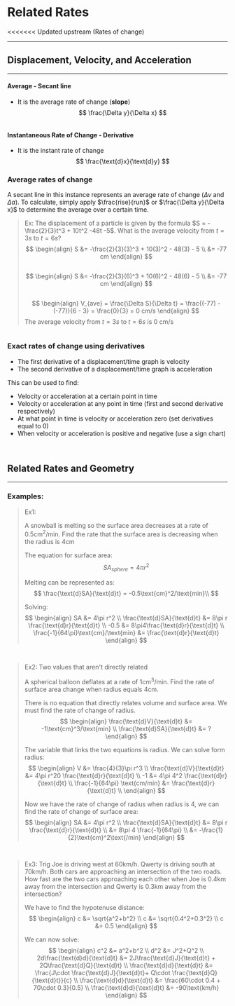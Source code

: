 # Related Rates
<<<<<<< Updated upstream
(Rates of change)
***
## Displacement, Velocity, and Acceleration
***
#### Average - Secant line
- It is the average rate of change (**slope**)
$$
\frac{\Delta y}{\Delta x}
$$



<pre></pre>
#### Instantaneous Rate of Change - Derivative
- It is the instant rate of change
$$
\frac{\text{d}x}{\text{d}y}
$$ 


### Average rates of change
A secant line in this instance represents an average rate of change ($\Delta v$ and $\Delta a$). To calculate, simply apply $\frac{rise}{run}$ or $\frac{\Delta y}{\Delta x}$ to determine the average over a certain time. 

>Ex: The displacement of a particle is given by the formula $S = -\frac{2}{3}t^3 + 10t^2 -48t -5$. What is the average velocity from $t=3s$ to $t=6s$?
>$$
>\begin{align}
>S &= -\frac{2}{3}(3)^3 + 10(3)^2 - 48(3) - 5 \\
>&= -77 cm
>\end{align}
>$$
><pre></pre>
>$$
>\begin{align}
>S &= -\frac{2}{3}(6)^3 + 10(6)^2 - 48(6) - 5 \\
>&= -77 cm
>\end{align}
>$$
><pre></pre>
>$$
>\begin{align}
>V_{ave} = \frac{\Delta S}{\Delta t} = \frac{(-77) - (-77)}{6 - 3} = \frac{0}{3} = 0 cm/s
>\end{align}
>$$
>The average velocity from $t=3s$ to $t=6s$  is 0 cm/s


<pre></pre>
### Exact rates of change using derivatives
- The first derivative of a displacement/time graph is velocity
- The second derivative of a displacement/time graph is acceleration

This can be used to find:
- Velocity or acceleration at a certain point in time
- Velocity or acceleration at any point in time (first and second derivative respectively)
- At what point in time is velocity or acceleration zero (set derivatives equal to 0)
- When velocity or acceleration is positive and negative (use a sign chart)



<pre>

</pre>
## Related Rates and Geometry
***
### Examples:
> Ex1:
> 
> A snowball is melting so the surface area decreases at a rate of $0.5\text{cm}^2/\text{min}$. Find the rate that the surface area is decreasing when the radius is $4\text{cm}$
> 
> The equation for surface area:
> $$
> SA_{sphere} = 4\pi r^2
> $$
> 
> Melting can be represented as:
> $$
> \frac{\text{d}SA}{\text{d}t} = -0.5\text{cm}^2/\text{min}\\
> $$
> 
> Solving:
> $$
> \begin{align} 
> SA &= 4\pi r^2 \\
> \frac{\text{d}SA}{\text{d}t} &= 8\pi r \frac{\text{d}r}{\text{d}t} \\
> -0.5 &= 8\pi4\frac{\text{d}r}{\text{d}t} \\
> \frac{-1}{64\pi}\text{cm}/\text{min} &= \frac{\text{d}r}{\text{d}t}
> \end{align}
> $$



<pre>

</pre>
> Ex2: Two values that aren't directly related
> 
> A spherical balloon deflates at a rate of $1\text{cm}^3/\text{min}$. Find the rate of surface area change when radius equals $4\text{cm}$. 
> 
> There is no equation that directly relates volume and surface area. We must find the rate of change of radius. 
> $$
> \begin{align}
> \frac{\text{d}V}{\text{d}t} &= -1\text{cm}^3/\text{min} \\
> \frac{\text{d}SA}{\text{d}t} &= ?
> \end{align}
> $$
> 
> The variable that links the two equations is radius. We can solve form radius:
> $$
> \begin{align}
> V &= \frac{4}{3}\pi r^3 \\
> \frac{\text{d}V}{\text{d}t} &= 4\pi r^20 \frac{\text{d}r}{\text{d}t} \\
> -1 &= 4\pi 4^2 \frac{\text{d}r}{\text{d}t} \\
> \frac{-1}{64\pi} \text{cm/min} &= \frac{\text{d}r}{\text{d}t} \\
> \end{align}
> $$
> 
> Now we have the rate of change of radius when radius is 4, we can find the rate of change of surface area:
> $$
> \begin{align}
> SA &= 4\pi r^2 \\
> \frac{\text{d}SA}{\text{d}t} &= 8\pi r \frac{\text{d}r}{\text{d}t} \\
> &= 8\pi 4 \frac{-1}{64\pi} \\
> &= -\frac{1}{2}\text{cm}^2\text{/min}
> \end{align}
> $$



<pre>

</pre>
> Ex3: Trig
> Joe is driving west at $60\text{km/h}$. Qwerty is driving south at $70\text{km/h}$. Both cars are approaching an intersection of the two roads. How fast are the two cars approaching each other when Joe is $0.4\text{km}$ away from the intersection and Qwerty is $0.3\text{km}$ away from the intersection?
> 
> We have to find the hypotenuse distance:
> $$
> \begin{align}
> c &= \sqrt{a^2+b^2} \\
> c &= \sqrt{0.4^2+0.3^2} \\
> c &= 0.5
> \end{align}
> $$
> 
> We can now solve:
> $$
> \begin{align}
> c^2 &= a^2+b^2 \\
> d^2 &= J^2+Q^2 \\
> 2d\frac{\text{d}d}{\text{d}t} &= 2J\frac{\text{d}J}{\text{d}t} + 2Q\frac{\text{d}Q}{\text{d}t} \\
> \frac{\text{d}d}{\text{d}t} &= \frac{J\cdot \frac{\text{d}J}{\text{d}t}+ Q\cdot \frac{\text{d}Q}{\text{d}t}}{c} \\
> \frac{\text{d}d}{\text{d}t} &= \frac{60\cdot 0.4 + 70\cdot 0.3}{0.5} \\
> \frac{\text{d}d}{\text{d}t} &= -90\text{km/h}
> \end{align}
> $$

